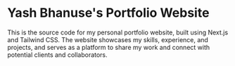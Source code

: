 # Yash Bhanuse's Portfolio Website

This is the source code for my personal portfolio website, built using Next.js and Tailwind CSS. The website showcases my skills, experience, and projects, and serves as a platform to share my work and connect with potential clients and collaborators.

